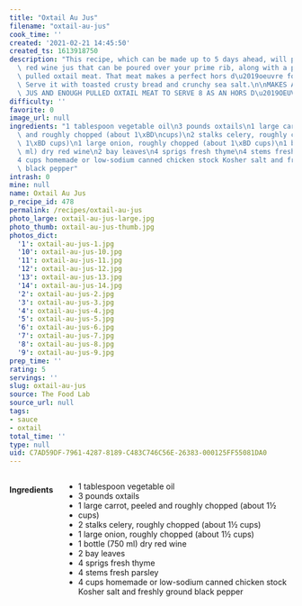 ```yaml
---
title: "Oxtail Au Jus"
filename: "oxtail-au-jus"
cook_time: ''
created: '2021-02-21 14:45:50'
created_ts: 1613918750
description: "This recipe, which can be made up to 5 days ahead, will produce a rich\
  \ red wine jus that can be poured over your prime rib, along with a pile of tender\
  \ pulled oxtail meat. That meat makes a perfect hors d\u2019oeuvre for a fancy gathering.\
  \ Serve it with toasted crusty bread and crunchy sea salt.\n\nMAKES ABOUT 2 CUPS\
  \ JUS AND ENOUGH PULLED OXTAIL MEAT TO SERVE 8 AS AN HORS D\u2019OEUVRE\n"
difficulty: ''
favorite: 0
image_url: null
ingredients: "1 tablespoon vegetable oil\n3 pounds oxtails\n1 large carrot, peeled\
  \ and roughly chopped (about 1\xBD\ncups)\n2 stalks celery, roughly chopped (about\
  \ 1\xBD cups)\n1 large onion, roughly chopped (about 1\xBD cups)\n1 bottle (750\
  \ ml) dry red wine\n2 bay leaves\n4 sprigs fresh thyme\n4 stems fresh parsley\n\
  4 cups homemade or low-sodium canned chicken stock Kosher salt and freshly ground\
  \ black pepper"
intrash: 0
mine: null
name: Oxtail Au Jus
p_recipe_id: 478
permalink: /recipes/oxtail-au-jus
photo_large: oxtail-au-jus-large.jpg
photo_thumb: oxtail-au-jus-thumb.jpg
photos_dict:
  '1': oxtail-au-jus-1.jpg
  '10': oxtail-au-jus-10.jpg
  '11': oxtail-au-jus-11.jpg
  '12': oxtail-au-jus-12.jpg
  '13': oxtail-au-jus-13.jpg
  '14': oxtail-au-jus-14.jpg
  '2': oxtail-au-jus-2.jpg
  '3': oxtail-au-jus-3.jpg
  '4': oxtail-au-jus-4.jpg
  '5': oxtail-au-jus-5.jpg
  '6': oxtail-au-jus-6.jpg
  '7': oxtail-au-jus-7.jpg
  '8': oxtail-au-jus-8.jpg
  '9': oxtail-au-jus-9.jpg
prep_time: ''
rating: 5
servings: ''
slug: oxtail-au-jus
source: The Food Lab
source_url: null
tags:
- sauce
- oxtail
total_time: ''
type: null
uid: C7AD59DF-7961-4287-8189-C483C746C56E-26383-000125FF55081DA0
---
```

<div class="large-8 medium-7 columns" id="writeup">	</div><!-- #writeup -->
</div><!-- #row-one -->
<div class="row" id="row-two">	<div class="medium-4 small-5 columns" id="ingredients"><h4>Ingredients</h4><div class="box box-ingredients content"><ul>
<li>1 tablespoon vegetable oil</li>
<li>3 pounds oxtails</li>
<li>1 large carrot, peeled and roughly chopped (about 1½</li>
<li>cups)</li>
<li>2 stalks celery, roughly chopped (about 1½ cups)</li>
<li>1 large onion, roughly chopped (about 1½ cups)</li>
<li>1 bottle (750 ml) dry red wine</li>
<li>2 bay leaves</li>
<li>4 sprigs fresh thyme</li>
<li>4 stems fresh parsley</li>
<li>4 cups homemade or low-sodium canned chicken stock Kosher salt and freshly ground black pepper</li>
</ul>
</div>	</div>	<div class="medium-6 small-7 columns" id="directions">	</div>